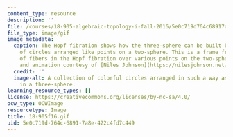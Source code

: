 ```yaml
---
content_type: resource
description: ''
file: /courses/18-905-algebraic-topology-i-fall-2016/5e0c719d764c68917a8e422c4fd7c449_18-905f16.gif
file_type: image/gif
image_metadata:
  caption: The Hopf fibration shows how the three-sphere can be built by a collection
    of circles arranged like points on a two-sphere. This is a frame from [an animation](https://youtu.be/AKotMPGFJYk)
    of fibers in the Hopf fibration over various points on the two-sphere. (Image
    and animation courtesy of [Niles Johnson](https://nilesjohnson.net/hopf.html).
  credit: ''
  image-alt: A collection of colorful circles arranged in such a way as they result
    in a three-sphere.
learning_resource_types: []
license: https://creativecommons.org/licenses/by-nc-sa/4.0/
ocw_type: OCWImage
resourcetype: Image
title: 18-905f16.gif
uid: 5e0c719d-764c-6891-7a8e-422c4fd7c449
---
```

